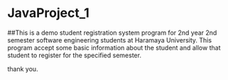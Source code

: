 # JavaProject_1
##This is a demo student registration system program for 2nd year 2nd semester software engineering students at Haramaya University.
This program accept some basic information about the student and allow that student to register for the specified semester.


thank you.
